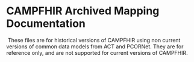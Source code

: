 # CAMPFHIR Archived Mapping Documentation
​
These files are for historical versions of CAMPFHIR using non current versions of common data models from ACT and PCORNet.
They are for reference only, and are not supported for current versions of CAMPFHIR.